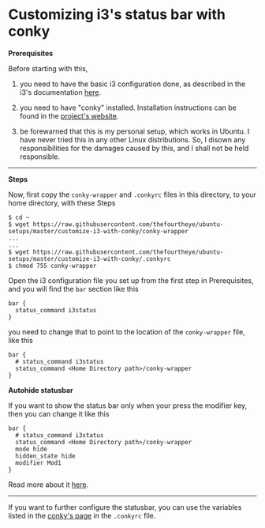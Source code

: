Customizing i3's status bar with conky
=====

**Prerequisites**

Before starting with this,

1. you need to have the basic i3 configuration done, as described in the i3's documentation [here](https://i3wm.org/docs/userguide.html#configuring).

2. you need to have "conky" installed. Installation instructions can be found in the [project's website](https://github.com/brndnmtthws/conky/wiki/Installation).

3. be forewarned that this is my personal setup, which works in Ubuntu. I have never tried this in any other Linux distributions. So, I disown any responsibilities for the damages caused by this, and I shall not be held responsible.

---

**Steps**

Now, first copy the `conky-wrapper` and `.conkyrc` files in this directory, to your home directory, with these Steps

```
$ cd ~
$ wget https://raw.githubusercontent.com/thefourtheye/ubuntu-setups/master/customize-i3-with-conky/conky-wrapper
...
...
$ wget https://raw.githubusercontent.com/thefourtheye/ubuntu-setups/master/customize-i3-with-conky/.conkyrc
$ chmod 755 conky-wrapper
```

Open the i3 configuration file you set up from the first step in Prerequisites, and you will find the `bar` section like this

```
bar {
  status_command i3status
}
```

you need to change that to point to the location of the `conky-wrapper` file, like this

```
bar {
  # status_command i3status
  status_command <Home Directory path>/conky-wrapper
}
```

**Autohide statusbar**

If you want to show the status bar only when your press the modifier key, then you can change it like this

```
bar {
  # status_command i3status
  status_command <Home Directory path>/conky-wrapper
  mode hide
  hidden_state hide
  modifier Mod1
}
```

Read more about it [here](https://i3wm.org/docs/userguide.html#_display_mode).

---

If you want to further configure the statusbar, you can use the variables listed in the [conky's page](http://conky.sourceforge.net/variables.html) in the `.conkyrc` file.
